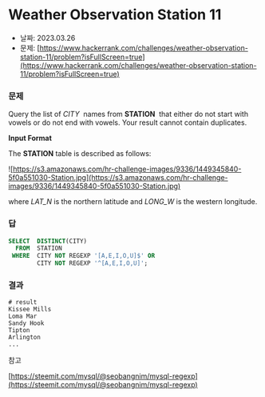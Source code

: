 # Weather Observation Station 11

- 날짜: 2023.03.26
- 문제: [https://www.hackerrank.com/challenges/weather-observation-station-11/problem?isFullScreen=true](https://www.hackerrank.com/challenges/weather-observation-station-11/problem?isFullScreen=true)

### 문제

Query the list of *CITY*  names from **STATION**  that either do not start with vowels or do not end with vowels. Your result cannot contain duplicates.

**Input Format**

The **STATION** table is described as follows:

![https://s3.amazonaws.com/hr-challenge-images/9336/1449345840-5f0a551030-Station.jpg](https://s3.amazonaws.com/hr-challenge-images/9336/1449345840-5f0a551030-Station.jpg)

where *LAT_N* is the northern latitude and *LONG_W* is the western longitude.

### 답

```sql
SELECT  DISTINCT(CITY)
  FROM  STATION
 WHERE  CITY NOT REGEXP '[A,E,I,O,U]$' OR
        CITY NOT REGEXP '^[A,E,I,O,U]';
```

### 결과

```
# result
Kissee Mills
Loma Mar
Sandy Hook
Tipton
Arlington
...
```

참고

[https://steemit.com/mysql/@seobangnim/mysql-regexp](https://steemit.com/mysql/@seobangnim/mysql-regexp)